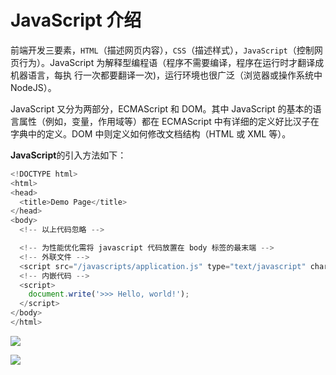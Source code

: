# JavaScript 介绍


前端开发三要素，`HTML`（描述网页内容），`CSS`（描述样式），`JavaScript`（控制网页行为）。JavaScript 为解释型编程语（程序不需要编译，程序在运行时才翻译成机器语言，每执 行一次都要翻译一次)，运行环境也很广泛（浏览器或操作系统中 NodeJS）。

JavaScript 又分为两部分，ECMAScript 和 DOM。其中 JavaScript 的基本的语言属性（例如，变量，作用域等）都在 ECMAScript 中有详细的定义好比汉子在字典中的定义。DOM 中则定义如何修改文档结构（HTML 或 XML 等）。

**JavaScript**的引入方法如下：

```javascript
<!DOCTYPE html>
<html>
<head>
  <title>Demo Page</title>
</head>
<body>
  <!-- 以上代码忽略 -->

  <!-- 为性能优化需将 javascript 代码放置在 body 标签的最末端 -->
  <!-- 外联文件 -->
  <script src="/javascripts/application.js" type="text/javascript" charset="utf-8" async defer></script>
  <!-- 内嵌代码 -->
  <script>
    document.write('>>> Hello, world!');
  </script>
</body>
</html>
```

![](../img/J/javascript-history.png)

![](../img/J/javascript-env.png)
